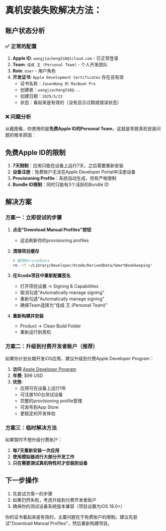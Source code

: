 # 真机安装失败解决方法：

## 账户状态分析

### ✅ 正常的配置
1. **Apple ID**: `wangjiacheng518@icloud.com` - 已正常登录
2. **Team**: `佳成 王 (Personal Team)` - 个人开发团队
3. **Role**: `User` - 用户角色
4. **开发证书**: `Apple Development Certificates` 存在且有效
   - 证书名称：`JasonWang 的 MacBook Pro`
   - 创建者：`wangjiacheng518@...`
   - 创建日期：`2025/5/23`
   - 状态：看起来是有效的（没有显示过期或错误状态）

### ❌ 问题分析

从截图看，你使用的是**免费Apple ID的Personal Team**，这就是导致真机安装问题的根本原因：

## 免费Apple ID的限制

1. **7天限制**：应用只能在设备上运行7天，之后需要重新安装
2. **设备注册**：免费账户无法在Apple Developer Portal中注册设备
3. **Provisioning Profile**：系统自动生成，但有严格限制
4. **Bundle ID限制**：同时只能有3个活跃的Bundle ID

## 解决方案

### 方案一：立即尝试的步骤

1. **点击"Download Manual Profiles"按钮**
   - 这会刷新你的provisioning profiles

2. **清理项目缓存**
   ```bash
   # 删除DerivedData
   rm -rf ~/Library/Developer/Xcode/DerivedData/SmartBookkeeping*
   ```

3. **在Xcode项目中重新配置签名**
   - 打开项目设置 → Signing & Capabilities
   - 取消勾选"Automatically manage signing"
   - 重新勾选"Automatically manage signing"
   - 确保Team选择为"佳成 王 (Personal Team)"

4. **重新构建并安装**
   - Product → Clean Build Folder
   - 重新运行到真机

### 方案二：升级到付费开发者账户（推荐）

如果你计划长期开发iOS应用，建议升级到付费Apple Developer Program：

1. **访问** [Apple Developer Program](https://developer.apple.com/programs/)
2. **年费**: $99 USD
3. **优势**:
   - 应用可在设备上运行1年
   - 可注册100台测试设备
   - 完整的provisioning profile管理
   - 可发布到App Store
   - 更稳定的开发体验

### 方案三：临时解决方法

如果暂时不想升级付费账户：

1. **每7天重新安装一次应用**
2. **使用模拟器进行大部分开发工作**
3. **只在需要测试真机特性时才安装到设备**

## 下一步操作

1. 先尝试方案一的步骤
2. 如果仍然失败，考虑升级到付费开发者账户
3. 确保你的测试设备系统版本兼容（项目设置为iOS 18.0+）

你的证书看起来是有效的，主要问题在于免费账户的限制。建议先尝试"Download Manual Profiles"，然后重新构建项目。
        
